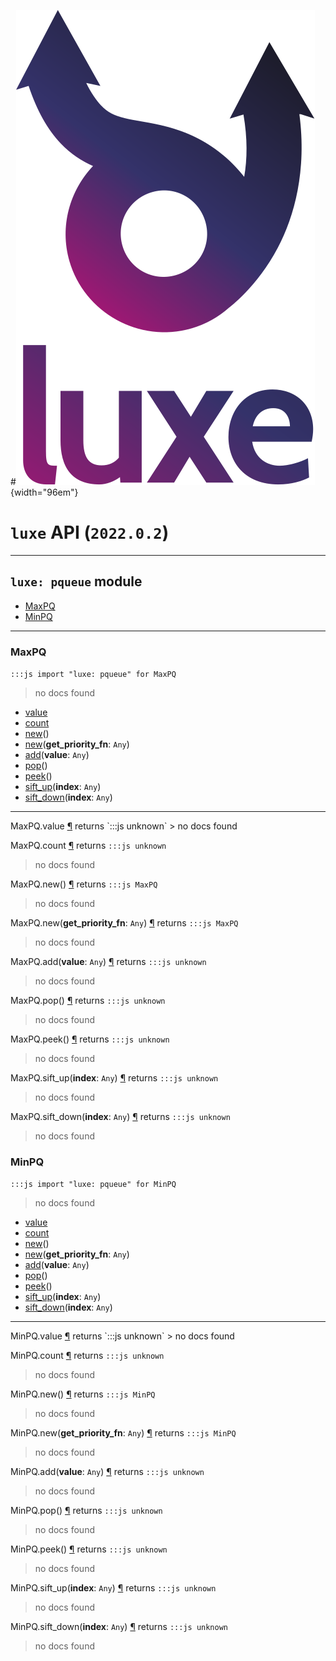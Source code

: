 #![](../images/luxe-dark.svg){width="96em"}

# `luxe` API (`2022.0.2`)  


---

## `luxe: pqueue` module

- [MaxPQ](#maxpq)   
- [MinPQ](#minpq)   

---

### MaxPQ
`:::js import "luxe: pqueue" for MaxPQ`
> no docs found

- [value](#MaxPQ.value)
- [count](#MaxPQ.count)
- [new](#MaxPQ.new)()
- [new](#MaxPQ.new)(**get_priority_fn**: `Any`)
- [add](#MaxPQ.add)(**value**: `Any`)
- [pop](#MaxPQ.pop)()
- [peek](#MaxPQ.peek)()
- [sift_up](#MaxPQ.sift_up)(**index**: `Any`)
- [sift_down](#MaxPQ.sift_down)(**index**: `Any`)

<hr/>
<endpoint module="luxe: pqueue" class="MaxPQ" signature="value"></endpoint>
<signature id="MaxPQ.value">MaxPQ.value
<a class="headerlink" href="#MaxPQ.value" title="Permanent link">¶</a></signature>
<span class='api_ret'>returns</span> `:::js unknown`
> no docs found   

<endpoint module="luxe: pqueue" class="MaxPQ" signature="count"></endpoint>
<signature id="MaxPQ.count">MaxPQ.count
<a class="headerlink" href="#MaxPQ.count" title="Permanent link">¶</a></signature>
<span class='api_ret'>returns</span> `:::js unknown`
> no docs found   

<endpoint module="luxe: pqueue" class="MaxPQ" signature="new()"></endpoint>
<signature id="MaxPQ.new">MaxPQ.new()
<a class="headerlink" href="#MaxPQ.new" title="Permanent link">¶</a></signature>
<span class='api_ret'>returns</span> `:::js MaxPQ`
> no docs found   

<endpoint module="luxe: pqueue" class="MaxPQ" signature="new(get_priority_fn : Any)"></endpoint>
<signature id="MaxPQ.new">MaxPQ.new(**get_priority_fn**: `Any`)
<a class="headerlink" href="#MaxPQ.new" title="Permanent link">¶</a></signature>
<span class='api_ret'>returns</span> `:::js MaxPQ`
> no docs found   

<endpoint module="luxe: pqueue" class="MaxPQ" signature="add(value : Any)"></endpoint>
<signature id="MaxPQ.add">MaxPQ.add(**value**: `Any`)
<a class="headerlink" href="#MaxPQ.add" title="Permanent link">¶</a></signature>
<span class='api_ret'>returns</span> `:::js unknown`
> no docs found   

<endpoint module="luxe: pqueue" class="MaxPQ" signature="pop()"></endpoint>
<signature id="MaxPQ.pop">MaxPQ.pop()
<a class="headerlink" href="#MaxPQ.pop" title="Permanent link">¶</a></signature>
<span class='api_ret'>returns</span> `:::js unknown`
> no docs found   

<endpoint module="luxe: pqueue" class="MaxPQ" signature="peek()"></endpoint>
<signature id="MaxPQ.peek">MaxPQ.peek()
<a class="headerlink" href="#MaxPQ.peek" title="Permanent link">¶</a></signature>
<span class='api_ret'>returns</span> `:::js unknown`
> no docs found   

<endpoint module="luxe: pqueue" class="MaxPQ" signature="sift_up(index : Any)"></endpoint>
<signature id="MaxPQ.sift_up">MaxPQ.sift_up(**index**: `Any`)
<a class="headerlink" href="#MaxPQ.sift_up" title="Permanent link">¶</a></signature>
<span class='api_ret'>returns</span> `:::js unknown`
> no docs found   

<endpoint module="luxe: pqueue" class="MaxPQ" signature="sift_down(index : Any)"></endpoint>
<signature id="MaxPQ.sift_down">MaxPQ.sift_down(**index**: `Any`)
<a class="headerlink" href="#MaxPQ.sift_down" title="Permanent link">¶</a></signature>
<span class='api_ret'>returns</span> `:::js unknown`
> no docs found   

### MinPQ
`:::js import "luxe: pqueue" for MinPQ`
> no docs found

- [value](#MinPQ.value)
- [count](#MinPQ.count)
- [new](#MinPQ.new)()
- [new](#MinPQ.new)(**get_priority_fn**: `Any`)
- [add](#MinPQ.add)(**value**: `Any`)
- [pop](#MinPQ.pop)()
- [peek](#MinPQ.peek)()
- [sift_up](#MinPQ.sift_up)(**index**: `Any`)
- [sift_down](#MinPQ.sift_down)(**index**: `Any`)

<hr/>
<endpoint module="luxe: pqueue" class="MinPQ" signature="value"></endpoint>
<signature id="MinPQ.value">MinPQ.value
<a class="headerlink" href="#MinPQ.value" title="Permanent link">¶</a></signature>
<span class='api_ret'>returns</span> `:::js unknown`
> no docs found   

<endpoint module="luxe: pqueue" class="MinPQ" signature="count"></endpoint>
<signature id="MinPQ.count">MinPQ.count
<a class="headerlink" href="#MinPQ.count" title="Permanent link">¶</a></signature>
<span class='api_ret'>returns</span> `:::js unknown`
> no docs found   

<endpoint module="luxe: pqueue" class="MinPQ" signature="new()"></endpoint>
<signature id="MinPQ.new">MinPQ.new()
<a class="headerlink" href="#MinPQ.new" title="Permanent link">¶</a></signature>
<span class='api_ret'>returns</span> `:::js MinPQ`
> no docs found   

<endpoint module="luxe: pqueue" class="MinPQ" signature="new(get_priority_fn : Any)"></endpoint>
<signature id="MinPQ.new">MinPQ.new(**get_priority_fn**: `Any`)
<a class="headerlink" href="#MinPQ.new" title="Permanent link">¶</a></signature>
<span class='api_ret'>returns</span> `:::js MinPQ`
> no docs found   

<endpoint module="luxe: pqueue" class="MinPQ" signature="add(value : Any)"></endpoint>
<signature id="MinPQ.add">MinPQ.add(**value**: `Any`)
<a class="headerlink" href="#MinPQ.add" title="Permanent link">¶</a></signature>
<span class='api_ret'>returns</span> `:::js unknown`
> no docs found   

<endpoint module="luxe: pqueue" class="MinPQ" signature="pop()"></endpoint>
<signature id="MinPQ.pop">MinPQ.pop()
<a class="headerlink" href="#MinPQ.pop" title="Permanent link">¶</a></signature>
<span class='api_ret'>returns</span> `:::js unknown`
> no docs found   

<endpoint module="luxe: pqueue" class="MinPQ" signature="peek()"></endpoint>
<signature id="MinPQ.peek">MinPQ.peek()
<a class="headerlink" href="#MinPQ.peek" title="Permanent link">¶</a></signature>
<span class='api_ret'>returns</span> `:::js unknown`
> no docs found   

<endpoint module="luxe: pqueue" class="MinPQ" signature="sift_up(index : Any)"></endpoint>
<signature id="MinPQ.sift_up">MinPQ.sift_up(**index**: `Any`)
<a class="headerlink" href="#MinPQ.sift_up" title="Permanent link">¶</a></signature>
<span class='api_ret'>returns</span> `:::js unknown`
> no docs found   

<endpoint module="luxe: pqueue" class="MinPQ" signature="sift_down(index : Any)"></endpoint>
<signature id="MinPQ.sift_down">MinPQ.sift_down(**index**: `Any`)
<a class="headerlink" href="#MinPQ.sift_down" title="Permanent link">¶</a></signature>
<span class='api_ret'>returns</span> `:::js unknown`
> no docs found   

